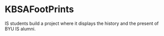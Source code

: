 # KBSAFootPrints
IS students build a project where it displays the history and the present of BYU IS alumni.
